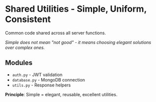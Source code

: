 # Shared Utilities - Simple, Uniform, Consistent

Common code shared across all server functions.

*Simple does not mean "not good" - it means choosing elegant solutions over complex ones.*

## Modules
- `auth.py` - JWT validation
- `database.py` - MongoDB connection
- `utils.py` - Response helpers

**Principle**: Simple = elegant, reusable, excellent utilities.